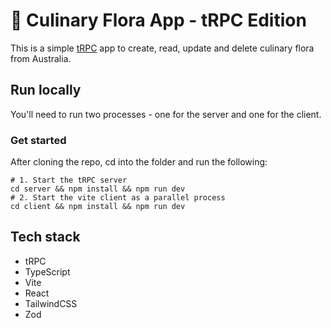 # 🌱 Culinary Flora App - tRPC Edition

This is a simple [tRPC](https://trpc.io/) app to create, read, update and delete culinary flora from Australia.

## Run locally

You'll need to run two processes - one for the server and one for the client.

### Get started

After cloning the repo, cd into the folder and run the following:

```shell
# 1. Start the tRPC server
cd server && npm install && npm run dev
# 2. Start the vite client as a parallel process
cd client && npm install && npm run dev
```

## Tech stack

- tRPC
- TypeScript
- Vite
- React
- TailwindCSS
- Zod
